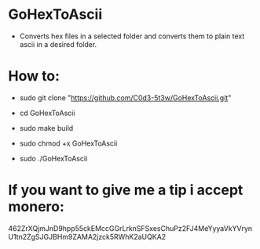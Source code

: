 # GoHexToAscii

* Converts hex files in a selected folder and converts them to plain text ascii in a desired folder.

# How to:

* sudo git clone "https://github.com/C0d3-5t3w/GoHexToAscii.git"

* cd GoHexToAscii

* sudo make build

* sudo chmod +x GoHexToAscii

* sudo ./GoHexToAscii

# If you want to give me a tip i accept monero:

462ZrXQjmJnD9hpp55ckEMccGGrLrknSFSxesChuPz2FJ4MeYyyaVkYVrynU1tn2ZgSJGJBHm9ZAMA2jzck5RWhK2aUQKA2


